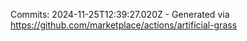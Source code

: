 Commits: 2024-11-25T12:39:27.020Z - Generated via https://github.com/marketplace/actions/artificial-grass
<br>
